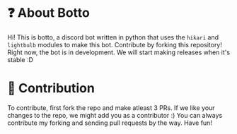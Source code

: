 # ❓ About Botto

Hi! This is botto, a discord bot written in python that uses the `hikari` and `lightbulb` modules to make this bot. Contribute by forking this repository!
Right now, the bot is in development. We will start making releases when it's stable :D

# 🤚 Contribution

To contribute, first fork the repo and make atleast 3 PRs. If we like your changes to the repo, we might add you as a contributor :) You can always contribute my forking and sending pull requests by the way. Have fun!